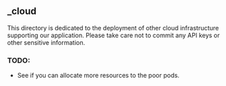 ## _cloud
This directory is dedicated to the deployment of other cloud infrastructure supporting our application.
Please take care not to commit any API keys or other sensitive information.

### TODO:
- See if you can allocate more resources to the poor pods.